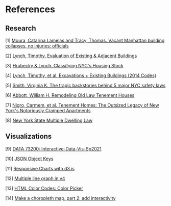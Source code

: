 # References
## Research
[1] [Moura, Catarina Lamelas and Tracy, Thomas. Vacant Manhattan building collapses, no injuries: officials](https://www.nydailynews.com/new-york/ny-vacant-manhattan-building-collapses-no-injuries-officials-20200716-f5gtxwn3fresbb4v4ze3jeii54-story.html)

[2] [Lynch, Timothy. Evaluation of Existing & Adjacent Buildings](https://www1.nyc.gov/assets/buildings/pdf/Evaluations_of_Adjacent_Buildings.pdf) 

[3] [Hrubecky & Lynch. Classifying NYC's Housing Stock](https://www1.nyc.gov/assets/buildings/pdf/2018_Classifying_NYC_Housing_Stock.pdf) 

[4] [Lynch, Timothy, et al. Excavations + Existing Buildings (2014 Codes)](https://www1.nyc.gov/assets/buildings/pdf/excavation_and_existing_buildings_2014_codes.pdf)

[5] [Smith, Virginia K. The tragic backstories behind 5 major NYC safety laws](https://www.brickunderground.com/troubleshooting/safety-laws-inspired-by-tragic-events)

[6] [Abbott, William H. Remodeling Old Law Tenement Houses](https://rerecord.library.columbia.edu/pdf_files/ldpd_7031148_058_28.pdf)

[7] [Nigro, Carmem, et al. Tenement Homes: The Outsized Legacy of New York's Notoriously Cramped Apartments](https://www.nypl.org/blog/2018/06/07/tenement-homes-new-york-history-cramped-apartments) 

[8] [New York State Multiple Dwelling Law](https://www1.nyc.gov/assets/buildings/pdf/MultipleDwellingLaw.pdf) 


## Visualizations
[9] [DATA 73200: Interactive-Data-Vis-Sp2021](https://github.com/InteractiveDataVis/Interactive-Data-Vis-Sp2021)

[10] [JSON Object Keys](https://stackoverflow.com/questions/10311361/accessing-json-object-keys-having-spaces)

[11] [Responsive Charts with d3.js](https://www.d3-graph-gallery.com/graph/custom_responsive.html)

[12] [Multiple line graph in v4](https://bl.ocks.org/d3noob/4db972df5d7efc7d611255d1cc6f3c4f)

[13] [HTML Color Codes: Color Picker](https://htmlcolorcodes.com/color-picker/)

[14] [Make a choropleth map, part 2: add interactivity](https://docs.mapbox.com/help/tutorials/choropleth-studio-gl-pt-2/)